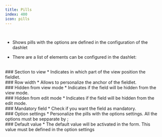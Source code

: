```yaml
---
title: Pills
index: 400
icon: pills
---
```


    
<br />

* Shows pills with the options are defined in the configuration of the dashlet

* There are a list of elements can be configured in the dashlet:

<br />
### Section to view
* Indicates in which part of the view position the fieldlet.

<br />
### Row width
* Allows to personalize the anchor of the fieldlet.

<br />
### Hidden from view mode
* Indicates if the field will be hidden from the view mode.

<br />
### Hidden from edit mode
* Indicates if the field will be hidden from the edit mode.

<br />
### Mandatory field
* Check if you want the field as mandatory.

<br />
### Option settings
* Personalize the pills with the options settings. All the options must be sepparate by ;

<br />
### Default value
* The default value will be activated in the form. This value must be defined in the option settings

